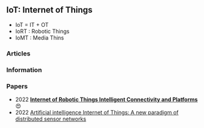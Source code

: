 ## IoT: Internet of Things

- IoT = IT + OT
- IoRT : Robotic Things
- IoMT : Media Thins


### Articles


### Information


### Papers
- 2022 [**Internet of Robotic Things Intelligent Connectivity and Platforms**](https://www.frontiersin.org/articles/10.3389/frobt.2020.00104/full) 😍
- 2022 [Artificial intelligence Internet of Things: A new paradigm of distributed sensor networks](https://journals.sagepub.com/doi/pdf/10.1177/15501477211062835)



